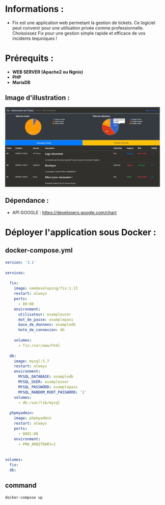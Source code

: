 # Informations : 
- Fix est une application web permetant la gestion de tickets. Ce logiciel peut convenir pour une utilisation privée comme professionnelle. Choississez Fix pour une gestion simple rapide et efficace de vos incidents tequniques !   

# Prérequits : 
- **WEB SERVER (Apache2 ou Ngnix)**
- **PHP**
- **MariaDB**

## Image d'illustration :
![Image d'illustration](https://github.com/Nem-developing/Fix/blob/master/photos/Fix-illustration.JPG?raw=true)

## Dépendance : 
- API GOOGLE : https://developers.google.com/chart


# Déployer l'application sous Docker : 
## docker-compose.yml
```YAML
version: '3.1'

services:

  fix:
    image: nemdeveloping/fix:1.13
    restart: always
    ports:
      - 80:80
    environment:
      utilisateur: exampleuser
      mot_de_passe: examplepass
      base_de_donnees: exampledb
      hote_de_connexion: db

    volumes:
      - fix:/var/www/html

  db:
    image: mysql:5.7
    restart: always
    environment:
      MYSQL_DATABASE: exampledb
      MYSQL_USER: exampleuser
      MYSQL_PASSWORD: examplepass
      MYSQL_RANDOM_ROOT_PASSWORD: '1'
    volumes:
      - db:/var/lib/mysql

  phpmyadmin:
    image: phpmyadmin
    restart: always
    ports:
      - 8081:80
    environment:
      - PMA_ARBITRARY=1


volumes:
  fix:
  db:
```
## command
```bash
docker-compose up
```
